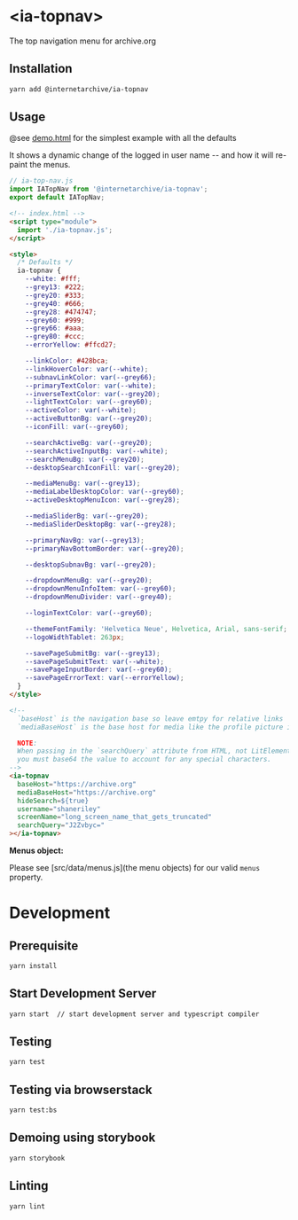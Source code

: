 # \<ia-topnav>

The top navigation menu for archive.org

## Installation

```bash
yarn add @internetarchive/ia-topnav
```

## Usage

@see [demo.html](demo.html) for the simplest example with all the defaults

It shows a dynamic change of the logged in user name -- and how it will re-paint the menus.


```js
// ia-top-nav.js
import IATopNav from '@internetarchive/ia-topnav';
export default IATopNav;
```

```html
<!-- index.html -->
<script type="module">
  import './ia-topnav.js';
</script>

<style>
  /* Defaults */
  ia-topnav {
    --white: #fff;
    --grey13: #222;
    --grey20: #333;
    --grey40: #666;
    --grey28: #474747;
    --grey60: #999;
    --grey66: #aaa;
    --grey80: #ccc;
    --errorYellow: #ffcd27;

    --linkColor: #428bca;
    --linkHoverColor: var(--white);
    --subnavLinkColor: var(--grey66);
    --primaryTextColor: var(--white);
    --inverseTextColor: var(--grey20);
    --lightTextColor: var(--grey60);
    --activeColor: var(--white);
    --activeButtonBg: var(--grey20);
    --iconFill: var(--grey60);

    --searchActiveBg: var(--grey20);
    --searchActiveInputBg: var(--white);
    --searchMenuBg: var(--grey20);
    --desktopSearchIconFill: var(--grey20);

    --mediaMenuBg: var(--grey13);
    --mediaLabelDesktopColor: var(--grey60);
    --activeDesktopMenuIcon: var(--grey28);

    --mediaSliderBg: var(--grey20);
    --mediaSliderDesktopBg: var(--grey28);

    --primaryNavBg: var(--grey13);
    --primaryNavBottomBorder: var(--grey20);

    --desktopSubnavBg: var(--grey20);

    --dropdownMenuBg: var(--grey20);
    --dropdownMenuInfoItem: var(--grey60);
    --dropdownMenuDivider: var(--grey40);

    --loginTextColor: var(--grey60);

    --themeFontFamily: 'Helvetica Neue', Helvetica, Arial, sans-serif;
    --logoWidthTablet: 263px;

    --savePageSubmitBg: var(--grey13);
    --savePageSubmitText: var(--white);
    --savePageInputBorder: var(--grey60);
    --savePageErrorText: var(--errorYellow);
  }
</style>

<!--
  `baseHost` is the navigation base so leave emtpy for relative links
  `mediaBaseHost` is the base host for media like the profile picture if it's not relative

  NOTE:
  When passing in the `searchQuery` attribute from HTML, not LitElement bindings,
  you must base64 the value to account for any special characters.
-->
<ia-topnav
  baseHost="https://archive.org"
  mediaBaseHost="https://archive.org"
  hideSearch=${true}
  username="shaneriley"
  screenName="long_screen_name_that_gets_truncated"
  searchQuery="J2Zvbyc="
></ia-topnav>
```


**Menus object:**

Please see [src/data/menus.js](the menu objects) for our valid `menus` property.

# Development

## Prerequisite

```bash
yarn install
```

## Start Development Server

```bash
yarn start  // start development server and typescript compiler
```

## Testing

```bash
yarn test
```

## Testing via browserstack

```bash
yarn test:bs
```

## Demoing using storybook

```bash
yarn storybook
```

## Linting

```bash
yarn lint
```
